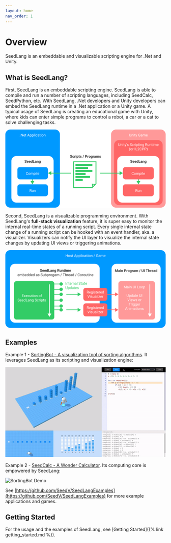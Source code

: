 ```yaml
---
layout: home
nav_order: 1
---
```


# Overview

SeedLang is an embeddable and visualizable scripting engine for .Net and Unity.

## What is SeedLang?

First, SeedLang is an embeddable scripting engine. SeedLang is able to compile
and run a number of scripting languages, including SeedCalc, SeedPython, etc.
With SeedLang, .Net developers and Unity developers can embed the SeedLang
runtime in a .Net application or a Unity game. A typical usage of SeedLang is
creating an educational game with Unity, where kids can enter simple programs to
control a robot, a car or a cat to solve challenging tasks.

![SeedLang Overview Scripting](images/seedlang_overview_scripting.svg)

Second, SeedLang is a visualizable programming environment. With SeedLang's
**full-stack visualization** feature, it is super easy to monitor the internal
real-time states of a running script. Every single internal state change of a
running script can be hooked with an event handler, aka. a visualizer.
Visualizers can notify the UI layer to visualize the internal state changes by
updating UI views or triggering animations.

![SeedLang Overview Visualization](images/seedlang_overview_visualization.svg)

## Examples

Example 1 - [SortingBot - A visualization tool of sorting
algorithms](https://github.com/SeedV/SeedLangExamples/tree/main/SortingBot). It
leverages SeedLang as its scripting and visualization engine:

![SortingBot Demo](images/sortingbot_demo.gif)

Example 2 - [SeedCalc - A Wonder Calculator](https://github.com/SeedV/SeedCalc).
Its computing core is empowered by SeedLang:

![SortingBot Demo](images/seedcalc_demo.gif)

See
[https://github.com/SeedV/SeedLangExamples](https://github.com/SeedV/SeedLangExamples)
for more example applications and games.

## Getting Started

For the usage and the examples of SeedLang, see [Getting
Started]({% link getting_started.md %}).
